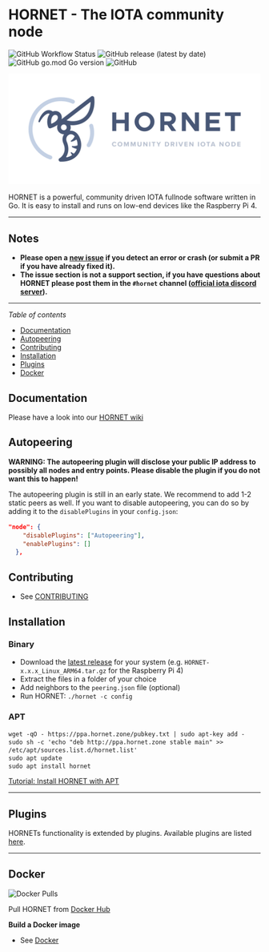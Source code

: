 # HORNET - The IOTA community node

![GitHub Workflow Status](https://img.shields.io/github/workflow/status/gohornet/hornet/Build?style=for-the-badge) ![GitHub release (latest by date)](https://img.shields.io/github/v/release/gohornet/hornet?style=for-the-badge) ![GitHub go.mod Go version](https://img.shields.io/github/go-mod/go-version/gohornet/hornet?style=for-the-badge) ![GitHub](https://img.shields.io/github/license/gohornet/hornet?style=for-the-badge)

<p><img src="https://raw.githubusercontent.com/gohornet/logo/master/HORNET_logo.svg?sanitize=true"></p>

HORNET is a powerful, community driven IOTA fullnode software written in Go.
It is easy to install and runs on low-end devices like the Raspberry Pi 4.

---

## Notes

- **Please open a [new issue](https://github.com/loveandpeople-DAG/goBee/issues/new) if you detect an error or crash (or submit a PR if you have already fixed it).**
- **The issue section is not a support section, if you have questions about HORNET please post them in the `#hornet` channel ([official iota discord server](https://discord.iota.org/)).**

---

_Table of contents_

<!--ts-->

- [Documentation](#documentation)
- [Autopeering](#autopeering)
- [Contributing](#contributing)
- [Installation](#installation)
- [Plugins](#plugins)
- [Docker](#docker)
<!--te-->

## Documentation

Please have a look into our [HORNET wiki](https://github.com/loveandpeople-DAG/goBee/wiki)

## Autopeering

**WARNING: The autopeering plugin will disclose your public IP address to possibly all nodes and entry points. Please disable the plugin if you do not want this to happen!**

The autopeering plugin is still in an early state. We recommend to add 1-2 static peers as well.
If you want to disable autopeering, you can do so by adding it to the `disablePlugins` in your `config.json`:

```json
"node": {
    "disablePlugins": ["Autopeering"],
    "enablePlugins": []
  },
```

## Contributing

- See [CONTRIBUTING](/CONTRIBUTING.md)

## Installation

### Binary

- Download the [latest release](https://github.com/loveandpeople-DAG/goBee/releases/latest) for your system (e.g. `HORNET-x.x.x_Linux_ARM64.tar.gz` for the Raspberry Pi 4)
- Extract the files in a folder of your choice
- Add neighbors to the `peering.json` file (optional)
- Run HORNET: `./hornet -c config`

### APT

```
wget -qO - https://ppa.hornet.zone/pubkey.txt | sudo apt-key add -
sudo sh -c 'echo "deb http://ppa.hornet.zone stable main" >> /etc/apt/sources.list.d/hornet.list'
sudo apt update
sudo apt install hornet
```

[Tutorial: Install HORNET with APT](https://github.com/loveandpeople-DAG/goBee/wiki/Tutorials%3A-Linux%3A-Install-HORNET)

---

## Plugins

HORNETs functionality is extended by plugins. Available plugins are listed [here](https://github.com/loveandpeople-DAG/goBee/wiki/Plugins).

---

## Docker

![Docker Pulls](https://img.shields.io/docker/pulls/gohornet/hornet?style=for-the-badge)

Pull HORNET from [Docker Hub](https://hub.docker.com/r/gohornet/hornet)

**Build a Docker image**

- See [Docker](docker/README.md)
